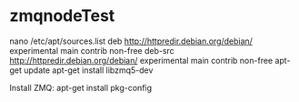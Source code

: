 # zmqnodeTest


nano  /etc/apt/sources.list
deb http://httpredir.debian.org/debian/ experimental main contrib non-free
deb-src http://httpredir.debian.org/debian/ experimental main contrib 
non-free
apt-get update
apt-get install libzmq5-dev

Install ZMQ:
apt-get install pkg-config 
